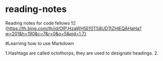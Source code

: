 # reading-notes
Reading notes for code fellows
![]{https://th.bing.com/th/id/OIP.HzaWH5Ef0T58UDTtZHlEQAHaHa?w=201&h=190&c=7&r=0&o=5&pid=1.7}

#Learning how to use Markdown

1.Hashtags are called octothorps, they are used to designate headings.
2.
